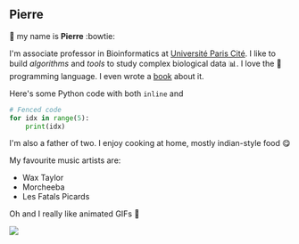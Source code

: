 ## Pierre

:wave: my name is **Pierre** :bowtie: 

I'm associate professor in Bioinformatics at [Université Paris Cité](https://u-paris.fr/en/). I like to build *algorithms* and *tools* to study complex biological data :bar_chart:. I love the :snake: programming language. I even wrote a [book](https://www.dunod.com/sciences-techniques/programmation-en-python-pour-sciences-vie) about it.

Here's some Python code with both `inline` and
```python 
# Fenced code
for idx in range(5):
    print(idx)
```

I'm also a father of two. I enjoy cooking at home, mostly indian-style food :yum: 

My favourite music artists are:

- Wax Taylor
- Morcheeba
- Les Fatals Picards

Oh and I really like animated GIFs  :grimacing:

![](https://media.giphy.com/media/5VKbvrjxpVJCM/giphy-downsized.gif)

